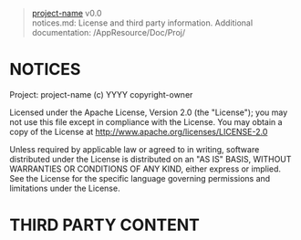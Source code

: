 > [project-name](https://github-account/project-name) v0.0<br>
> notices.md: License and third party information.
> Additional documentation: /AppResource/Doc/Proj/

# NOTICES

Project: project-name
(c) YYYY copyright-owner

Licensed under the Apache License, Version 2.0 (the "License"); you may not use this file except in
compliance with the License. You may obtain a copy of the License at
http://www.apache.org/licenses/LICENSE-2.0

Unless required by applicable law or agreed to in writing, software distributed under the License is
distributed on an "AS IS" BASIS, WITHOUT WARRANTIES OR CONDITIONS OF ANY KIND, either express or implied.
See the License for the specific language governing permissions and limitations under the License.

# THIRD PARTY CONTENT